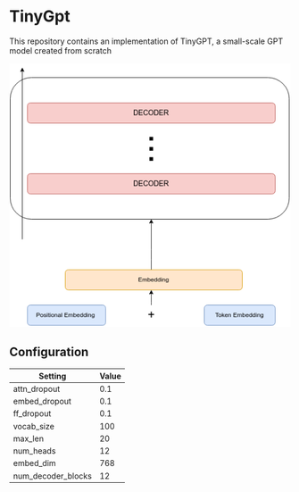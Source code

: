 # TinyGpt
This repository contains an implementation of TinyGPT, a small-scale GPT model created from scratch

![Figure](images/new_tinygpt.png)


## Configuration

| Setting          | Value |
| ---------------- | ----- |
| attn_dropout     | 0.1   |
| embed_dropout    | 0.1   |
| ff_dropout       | 0.1   |
| vocab_size       | 100   |
| max_len          | 20    |
| num_heads        | 12    |
| embed_dim        | 768   |
| num_decoder_blocks | 12   |
